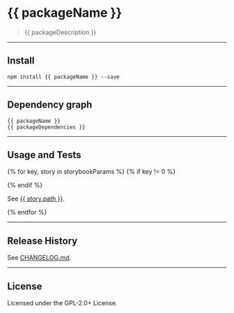 # {{ packageName }}

> {{ packageDescription }}

--------------------------------------------------------------------------------

## Install

```shell
npm install {{ packageName }} --save
```

--------------------------------------------------------------------------------

## Dependency graph

```shell
{{ packageName }}
{{ packageDependencies }}
```

--------------------------------------------------------------------------------

## Usage and Tests

{% for key, story in storybookParams %}
{% if key != 0 %}

{% endif %}
<!-- markdownlint-disable MD034 -->
See [{{ story.path }}](https://ripple.sdp.vic.gov.au/{{story.params}}).
<!-- markdownlint-enable MD034 -->
{% endfor %}

--------------------------------------------------------------------------------

## Release History

See [CHANGELOG.md](./CHANGELOG.md).

--------------------------------------------------------------------------------

## License

Licensed under the GPL-2.0+ License.

